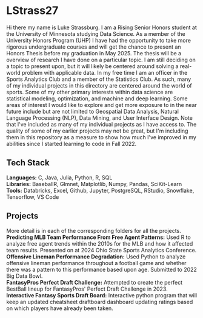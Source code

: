 # LStrass27
Hi there my name is Luke Strassburg. I am a Rising Senior Honors student at the University of Minnesota studying Data Science. As a member of the University Honors Program (UHP) I have had the opportunity to take more rigorous undergraduate courses and will get the chance to present an Honors Thesis before my graduation in May 2025. The thesis will be a overview of research I have done on a particular topic. I am still deciding on a topic to present upon, but it will likely be centered around solving a real-world problem with applicable data. In my free time I am an officer in the Sports Analytics Club and a member of the Statistics Club. As such, many of my individual projects in this directory are centered around the world of sports. Some of my other primary interests within data science are statistical modeling, optimization, and machine and deep learning. Some areas of interest I would like to explore and get more exposure to in the near future include but are not limited to Geospatial Data Analysis, Natural Language Processing (NLP), Data Mining, and User Interface Design. Note that I've included as many of my individual projects as I have access to. The quality of some of my earlier projects may not be great, but I'm including them in this repository as a measure to show how much I've improved in my abilities since I started learning to code in Fall 2022.

## Tech Stack
**Languages:** C, Java, Julia, Python, R, SQL  
**Libraries:** BaseballR, Glmnet, Matplotlib, Numpy, Pandas, SciKit-Learn  
**Tools:** Databricks, Excel, Github, Jupyter, PostgreSQL, RStudio, Snowflake, Tensorflow, VS Code

## Projects
More detail is in each of the corresponding folders for all the projects.    
**Predicting MLB Team Performance From Free Agent Patterns:** Used R to analyze free agent trends within the 2010s for the MLB and how it affected team results. Presented on at 2024 Ohio State Sports Analytics Conference.    
**Offensive Lineman Performance Degradation:** Used Python to analyze offensive lineman performance throughout a football game and whether there was a pattern to this performance based upon age. Submitted to 2022 Big Data Bowl.    
**FantasyPros Perfect Draft Challenge:** Attempted to create the perfect BestBall lineup for FantasyPros' Perfect Draft Challenge in 2023.    
**Interactive Fantasy Sports Draft Board:** Interactive python program that will keep an updated cheatsheet draftboard dashboard updating ratings based on which players have already been taken.    
